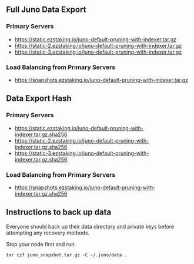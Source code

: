 ## Full Juno Data Export

### Primary Servers
- https://static.ezstaking.io/juno-default-pruning-with-indexer.tar.gz
- https://static-2.ezstaking.io/juno-default-pruning-with-indexer.tar.gz
- https://static-3.ezstaking.io/juno-default-pruning-with-indexer.tar.gz

### Load Balancing from Primary Servers
- https://snapshots.ezstaking.io/juno-default-pruning-with-indexer.tar.gz

## Data Export Hash

### Primary Servers

- https://static.ezstaking.io/juno-default-pruning-with-indexer.tar.gz.sha256
- https://static-2.ezstaking.io/juno-default-pruning-with-indexer.tar.gz.sha256
- https://static-3.ezstaking.io/juno-default-pruning-with-indexer.tar.gz.sha256

### Load Balancing from Primary Servers
- https://snapshots.ezstaking.io/juno-default-pruning-with-indexer.tar.gz.sha256

## Instructions to back up data
Everyone should back up their data directory and private keys before attempting any recovery methods.

Stop your node first and run:

`tar czf juno_snapshot.tar.gz -C ~/.juno/data .`
